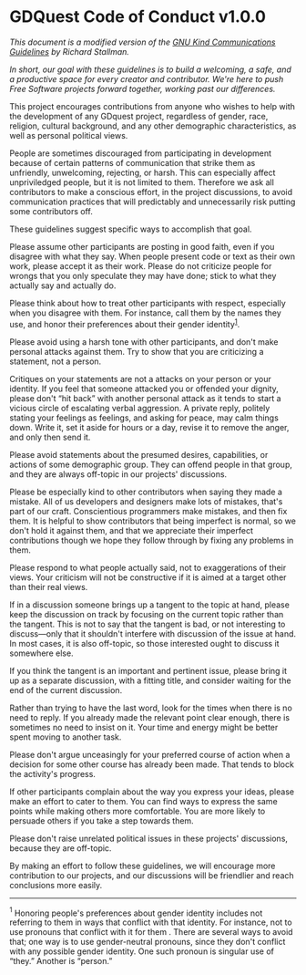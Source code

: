 # GDQuest Code of Conduct v1.0.0

*This document is a modified version of the [GNU Kind Communications Guidelines](https://www.gnu.org/philosophy/kind-communication.html) by Richard Stallman.*

*In short, our goal with these guidelines is to build a welcoming, a safe, and a productive space for every creator and contributor. We're here to push Free Software projects forward together, working past our differences.*

This project encourages contributions from anyone who wishes to help with the development of any GDquest project, regardless of gender, race, religion, cultural background, and any other demographic characteristics, as well as personal political views.

People are sometimes discouraged from participating in development because of certain patterns of communication that strike them as unfriendly, unwelcoming, rejecting, or harsh. This can especially affect unpriviledged people, but it is not limited to them. Therefore we ask all contributors to make a conscious effort, in the project discussions, to avoid communication practices that will predictably and unnecessarily risk putting some contributors off.

These guidelines suggest specific ways to accomplish that goal.

Please assume other participants are posting in good faith, even if you disagree with what they say. When people present code or text as their own work, please accept it as their work. Please do not criticize people for wrongs that you only speculate they may have done; stick to what they actually say and actually do.

Please think about how to treat other participants with respect, especially when you disagree with them. For instance, call them by the names they use, and honor their preferences about their gender identity<sup>[1](#1-footnote)</sup>.

Please avoid using a harsh tone with other participants, and don't make personal attacks against them. Try to show that you are criticizing a statement, not a person.

Critiques on your statements are not a attacks on your person or your identity. If you feel that someone attacked you or offended your dignity, please don't “hit back” with another personal attack as it tends to start a vicious circle of escalating verbal aggression. A private reply, politely stating your feelings as feelings, and asking for peace, may calm things down. Write it, set it aside for hours or a day, revise it to remove the anger, and only then send it.

Please avoid statements about the presumed desires, capabilities, or actions of some demographic group. They can offend people in that group, and they are always off-topic in our projects' discussions.

Please be especially kind to other contributors when saying they made a mistake. All of us developers and designers make lots of mistakes, that's part of our craft. Conscientious programmers make mistakes, and then fix them. It is helpful to show contributors that being imperfect is normal, so we don't hold it against them, and that we appreciate their imperfect contributions though we hope they follow through by fixing any problems in them.

Please respond to what people actually said, not to exaggerations of their views. Your criticism will not be constructive if it is aimed at a target other than their real views.

If in a discussion someone brings up a tangent to the topic at hand, please keep the discussion on track by focusing on the current topic rather than the tangent. This is not to say that the tangent is bad, or not interesting to discuss—only that it shouldn't interfere with discussion of the issue at hand. In most cases, it is also off-topic, so those interested ought to discuss it somewhere else.

If you think the tangent is an important and pertinent issue, please bring it up as a separate discussion, with a fitting title, and consider waiting for the end of the current discussion.

Rather than trying to have the last word, look for the times when there is no need to reply. If you already made the relevant point clear enough, there is sometimes no need to insist on it. Your time and energy might be better spent moving to another task.

Please don't argue unceasingly for your preferred course of action when a decision for some other course has already been made. That tends to block the activity's progress.

If other participants complain about the way you express your ideas, please make an effort to cater to them. You can find ways to express the same points while making others more comfortable. You are more likely to persuade others if you take a step towards them.

Please don't raise unrelated political issues in these projects' discussions, because they are off-topic.

By making an effort to follow these guidelines, we will encourage more contribution to our projects, and our discussions will be friendlier and reach conclusions more easily.

----

<a name="1-footnote"><sup>1</sup></a> Honoring people's preferences about gender identity includes not referring to them in ways that conflict with that identity. For instance, not to use pronouns that conflict with it for them . There are several ways to avoid that; one way is to use gender-neutral pronouns, since they don't conflict with any possible gender identity. One such pronoun is singular use of “they.” Another is “person.”
